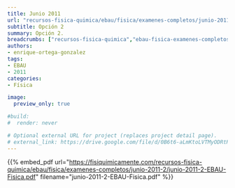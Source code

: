 ```yaml
---
title: Junio 2011
url: "recursos-fisica-quimica/ebau/fisica/examenes-completos/junio-2011-2"
subtitle: Opción 2
summary: Opción 2.
breadcrumbs: ["recursos-fisica-quimica","ebau-fisica-examenes-completos"]
authors:
- enrique-ortega-gonzalez
tags:
- EBAU
- 2011
categories:
- Física

image:
  preview_only: true

#build:
#  render: never

# Optional external URL for project (replaces project detail page).
# external_link: https://drive.google.com/file/d/0B6t6-aLmKtoLVTMyODRtRlFrb1U/view
---
```


{{% embed_pdf url="https://fisiquimicamente.com/recursos-fisica-quimica/ebau/fisica/examenes-completos/junio-2011-2/junio-2011-2-EBAU-Fisica.pdf" filename="junio-2011-2-EBAU-Fisica.pdf" %}}